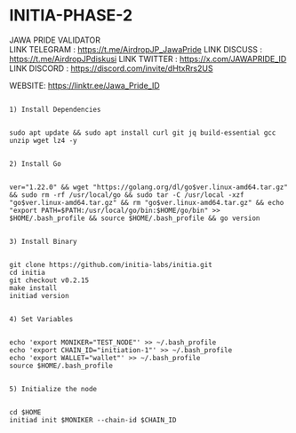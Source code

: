 # INITIA-PHASE-2
JAWA PRIDE VALIDATOR  
LINK TELEGRAM : https://t.me/AirdropJP_JawaPride 
LINK DISCUSS  : https://t.me/AirdropJPdiskusi 
LINK TWITTER  : https://x.com/JAWAPRIDE_ID 
LINK DISCORD  : https://discord.com/invite/dHtxRrs2US  

WEBSITE: https://linktr.ee/Jawa_Pride_ID


``` NODE TUTORIAL

1) Install Dependencies


sudo apt update && sudo apt install curl git jq build-essential gcc unzip wget lz4 -y


2) Install Go


ver="1.22.0" && wget "https://golang.org/dl/go$ver.linux-amd64.tar.gz" && sudo rm -rf /usr/local/go && sudo tar -C /usr/local -xzf "go$ver.linux-amd64.tar.gz" && rm "go$ver.linux-amd64.tar.gz" && echo "export PATH=$PATH:/usr/local/go/bin:$HOME/go/bin" >> $HOME/.bash_profile && source $HOME/.bash_profile && go version


3) Install Binary


git clone https://github.com/initia-labs/initia.git
cd initia
git checkout v0.2.15
make install
initiad version


4) Set Variables


echo 'export MONIKER="TEST_NODE"' >> ~/.bash_profile
echo 'export CHAIN_ID="initiation-1"' >> ~/.bash_profile
echo 'export WALLET="wallet"' >> ~/.bash_profile 
source $HOME/.bash_profile


5) Initialize the node


cd $HOME
initiad init $MONIKER --chain-id $CHAIN_ID

